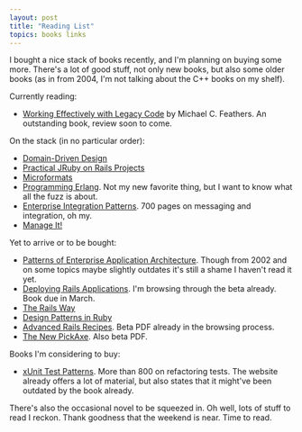 ```yaml
---
layout: post
title: "Reading List"
topics: books links
---
```

I bought a nice stack of books recently, and I'm planning on buying some more. There's a lot of good stuff, not only new books, but also some older books (as in from 2004, I'm not talking about the C++ books on my shelf).

Currently reading:

* [Working Effectively with Legacy Code](http://www.informit.com/title/0131177052) by Michael C. Feathers. An outstanding book, review soon to come.

On the stack (in no particular order):

* [Domain-Driven Design](http://domaindrivendesign.org/books/index.html#DDD)
* [Practical JRuby on Rails Projects](http://www.apress.com/book/view/1590598814)
* [Microformats](http://microformatique.com/book/)
* [Programming Erlang](http://www.pragprog.com/titles/jaerlang). Not my new favorite thing, but I want to know what all the fuzz is about.
* [Enterprise Integration Patterns](http://www.enterpriseintegrationpatterns.com/). 700 pages on messaging and integration, oh my.
* [Manage It!](http://www.pragprog.com/titles/jrpm)

Yet to arrive or to be bought:

* [Patterns of Enterprise Application Architecture](http://www.informit.com/store/product.aspx?isbn=0321127420). Though from 2002 and on some topics maybe slightly outdates it's still a shame I haven't read it yet.
* [Deploying Rails Applications](http://www.pragprog.com/titles/fr_deploy). I'm browsing through the beta already. Book due in March.
* [The Rails Way](http://www.informit.com/store/product.aspx?isbn=0321445619)
* [Design Patterns in Ruby](http://www.informit.com/title/0321490452)
* [Advanced Rails Recipes](http://www.pragprog.com/titles/fr_arr). Beta PDF already in the browsing process.
* [The New PickAxe](http://www.pragprog.com/titles/ruby3). Also beta PDF.

Books I'm considering to buy:

* [xUnit Test Patterns](http://xunitpatterns.com/). More than 800 on refactoring tests. The website already offers a lot of material, but also states that it might've been outdated by the book already.

There's also the occasional novel to be squeezed in. Oh well, lots of stuff to read I reckon. Thank goodness that the weekend is near. Time to read.